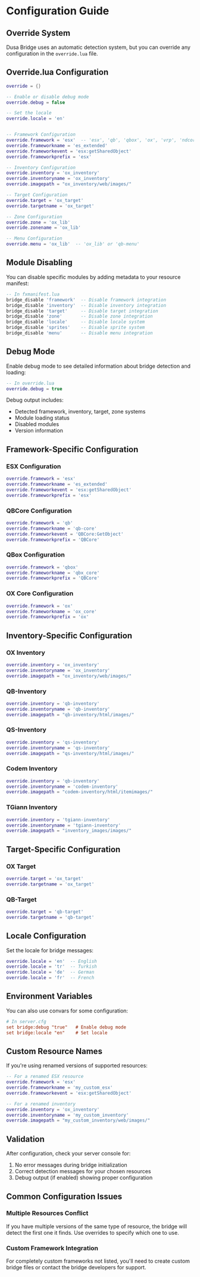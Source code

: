 # Configuration Guide

## Override System

Dusa Bridge uses an automatic detection system, but you can override any configuration in the `override.lua` file.

## Override.lua Configuration

```lua
override = {}

-- Enable or disable debug mode
override.debug = false

-- Set the locale
override.locale = 'en'


-- Framework Configuration
override.framework = 'esx'  -- 'esx', 'qb', 'qbox', 'ox', 'vrp', 'ndcore'
override.frameworkname = 'es_extended'
override.frameworkevent = 'esx:getSharedObject'
override.frameworkprefix = 'esx'

-- Inventory Configuration
override.inventory = 'ox_inventory'
override.inventoryname = 'ox_inventory'
override.imagepath = "ox_inventory/web/images/"

-- Target Configuration
override.target = 'ox_target'
override.targetname = 'ox_target'

-- Zone Configuration
override.zone = 'ox_lib'
override.zonename = 'ox_lib'

-- Menu Configuration
override.menu = 'ox_lib'  -- 'ox_lib' or 'qb-menu'
```

## Module Disabling

You can disable specific modules by adding metadata to your resource manifest:

```lua
-- In fxmanifest.lua
bridge_disable 'framework'  -- Disable framework integration
bridge_disable 'inventory'  -- Disable inventory integration
bridge_disable 'target'     -- Disable target integration
bridge_disable 'zone'       -- Disable zone integration
bridge_disable 'locale'     -- Disable locale system
bridge_disable 'sprites'    -- Disable sprite system
bridge_disable 'menu'       -- Disable menu integration
```

## Debug Mode

Enable debug mode to see detailed information about bridge detection and loading:

```lua
-- In override.lua
override.debug = true
```

Debug output includes:
- Detected framework, inventory, target, zone systems
- Module loading status
- Disabled modules
- Version information

## Framework-Specific Configuration

### ESX Configuration

```lua
override.framework = 'esx'
override.frameworkname = 'es_extended'
override.frameworkevent = 'esx:getSharedObject'
override.frameworkprefix = 'esx'
```

### QBCore Configuration

```lua
override.framework = 'qb'
override.frameworkname = 'qb-core'
override.frameworkevent = 'QBCore:GetObject'
override.frameworkprefix = 'QBCore'
```

### QBox Configuration

```lua
override.framework = 'qbox'
override.frameworkname = 'qbx_core'
override.frameworkprefix = 'QBCore'
```

### OX Core Configuration

```lua
override.framework = 'ox'
override.frameworkname = 'ox_core'
override.frameworkprefix = 'ox'
```

## Inventory-Specific Configuration

### OX Inventory

```lua
override.inventory = 'ox_inventory'
override.inventoryname = 'ox_inventory'
override.imagepath = "ox_inventory/web/images/"
```

### QB-Inventory

```lua
override.inventory = 'qb-inventory'
override.inventoryname = 'qb-inventory'
override.imagepath = "qb-inventory/html/images/"
```

### QS-Inventory

```lua
override.inventory = 'qs-inventory'
override.inventoryname = 'qs-inventory'
override.imagepath = "qs-inventory/html/images/"
```

### Codem Inventory

```lua
override.inventory = 'qb-inventory'
override.inventoryname = 'codem-inventory'
override.imagepath = "codem-inventory/html/itemimages/"
```

### TGiann Inventory

```lua
override.inventory = 'tgiann-inventory'
override.inventoryname = 'tgiann-inventory'
override.imagepath = "inventory_images/images/"
```

## Target-Specific Configuration

### OX Target

```lua
override.target = 'ox_target'
override.targetname = 'ox_target'
```

### QB-Target

```lua
override.target = 'qb-target'
override.targetname = 'qb-target'
```

## Locale Configuration

Set the locale for bridge messages:

```lua
override.locale = 'en'  -- English
override.locale = 'tr'  -- Turkish
override.locale = 'de'  -- German
override.locale = 'fr'  -- French
```

## Environment Variables

You can also use convars for some configuration:

```cfg
# In server.cfg
set bridge:debug "true"   # Enable debug mode
set bridge:locale "en"    # Set locale
```

## Custom Resource Names

If you're using renamed versions of supported resources:

```lua
-- For a renamed ESX resource
override.framework = 'esx'
override.frameworkname = 'my_custom_esx'
override.frameworkevent = 'esx:getSharedObject'

-- For a renamed inventory
override.inventory = 'ox_inventory'
override.inventoryname = 'my_custom_inventory'
override.imagepath = "my_custom_inventory/web/images/"
```

## Validation

After configuration, check your server console for:

1. No error messages during bridge initialization
2. Correct detection messages for your chosen resources
3. Debug output (if enabled) showing proper configuration

## Common Configuration Issues

### Multiple Resources Conflict

If you have multiple versions of the same type of resource, the bridge will detect the first one it finds. Use overrides to specify which one to use.

### Custom Framework Integration

For completely custom frameworks not listed, you'll need to create custom bridge files or contact the bridge developers for support.